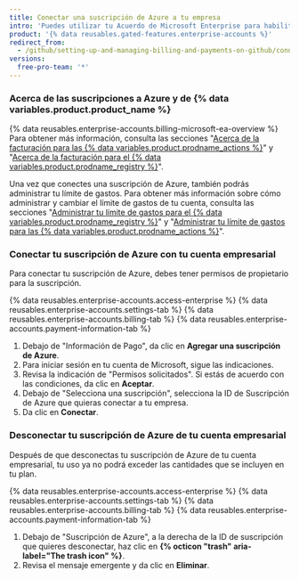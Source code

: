 ```yaml
---
title: Conectar una suscripción de Azure a tu empresa
intro: 'Puedes utilizar tu Acuerdo de Microsoft Enterprise para habilitar y pagar por el uso de las {% data variables.product.prodname_actions %} y del {% data variables.product.prodname_registry %} más allá de las cantidades que se incluyen para tu empresa.'
product: '{% data reusables.gated-features.enterprise-accounts %}'
redirect_from:
  - /github/setting-up-and-managing-billing-and-payments-on-github/connecting-an-azure-subscription-to-your-enterprise
versions:
  free-pro-team: '*'
---
```


### Acerca de las suscripciones a Azure y de {% data variables.product.product_name %}

{% data reusables.enterprise-accounts.billing-microsoft-ea-overview %} Para obtener más información, consulta las secciones "[Acerca de la facturación para las {% data variables.product.prodname_actions %}](/github/setting-up-and-managing-billing-and-payments-on-github/about-billing-for-github-actions)" y "[Acerca de la facturación para el {% data variables.product.prodname_registry %}](/github/setting-up-and-managing-billing-and-payments-on-github/about-billing-for-github-packages)".

Una vez que conectes una suscripción de Azure, también podrás administrar tu límite de gastos. Para obtener más información sobre cómo administrar y cambiar el límite de gastos de tu cuenta, consulta las secciones "[Administrar tu límite de gastos para el {% data variables.product.prodname_registry %}](/github/setting-up-and-managing-billing-and-payments-on-github/managing-your-spending-limit-for-github-packages)" y "[Administrar tu límite de gastos para las {% data variables.product.prodname_actions %}](/github/setting-up-and-managing-billing-and-payments-on-github/managing-your-spending-limit-for-github-actions)".

### Conectar tu suscripción de Azure con tu cuenta empresarial

Para conectar tu suscripción de Azure, debes tener permisos de propietario para la suscripción.

{% data reusables.enterprise-accounts.access-enterprise %}
{% data reusables.enterprise-accounts.settings-tab %}
{% data reusables.enterprise-accounts.billing-tab %}
{% data reusables.enterprise-accounts.payment-information-tab %}
1. Debajo de "Información de Pago", da clic en **Agregar una suscripción de Azure**.
1. Para iniciar sesión en tu cuenta de Microsoft, sigue las indicaciones.
1. Revisa la indicación de "Permisos solicitados". Si estás de acuerdo con las condiciones, da clic en **Aceptar**.
1. Debajo de "Selecciona una suscripción", selecciona la ID de Suscripción de Azure que quieras conectar a tu empresa.
1. Da clic en **Conectar**.

### Desconectar tu suscripción de Azure de tu cuenta empresarial

Después de que desconectas tu suscripción de Azure de tu cuenta empresarial, tu uso ya no podrá exceder las cantidades que se incluyen en tu plan.

{% data reusables.enterprise-accounts.access-enterprise %}
{% data reusables.enterprise-accounts.settings-tab %}
{% data reusables.enterprise-accounts.billing-tab %}
{% data reusables.enterprise-accounts.payment-information-tab %}
1. Debajo de "Suscripción de Azure", a la derecha de la ID de suscripción que quieres desconectar, haz clic en **{% octicon "trash" aria-label="The trash icon" %}**.
1. Revisa el mensaje emergente y da clic en **Eliminar**.
